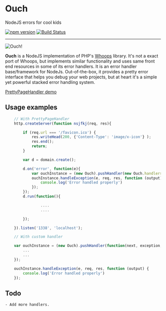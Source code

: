Ouch
====

NodeJS errors for cool kids

[![npm version](https://badge.fury.io/js/ouch.svg)](http://badge.fury.io/js/ouch)
[![Build Status](https://travis-ci.org/quorrajs/Ouch.svg?branch=master)](https://travis-ci.org/quorrajs/Ouch)

-----

![Ouch!](http://i.imgur.com/EPXL1Zq.png)

**Ouch** is a NodeJS implementation of PHP's [Whoops](https://github.com/filp/whoops) library. It's not a exact port of
Whoops, but implements similar functionality and uses same front end resources in some of its error handlers. It is an
error handler base/framework for NodeJs. Out-of-the-box, it provides a pretty error interface that helps you debug your
web projects, but at heart it's a simple yet powerful stacked error handling system.

[PrettyPageHandler demo](https://quorrajs.github.io/ouch/demo)

## Usage examples

``` javascript
    // With PrettyPageHandler
    http.createServer(function nsjfkj(req, res){

        if (req.url === '/favicon.ico') {
            res.writeHead(200, {'Content-Type': 'image/x-icon'} );
            res.end();
            return;
        }

        var d = domain.create();

        d.on('error', function(e){
            var ouchInstance = (new Ouch).pushHandler(new Ouch.handlers.PrettyPageHandler('orange', null, 'sublime'));
            ouchInstance.handleException(e, req, res, function (output) {
                console.log('Error handled properly')
            });
        });
        d.run(function(){

                ....
                ....

        });

    }).listen('1338', 'localhost');

    // With custom handler

    var ouchInstance = (new Ouch).pushHandler(function(next, exception, request, response){
        ...
        ...
    });

    ouchInstance.handleException(e, req, res, function (output) {
        console.log('Error handled properly')
    });
```


## Todo

    - Add more handlers.